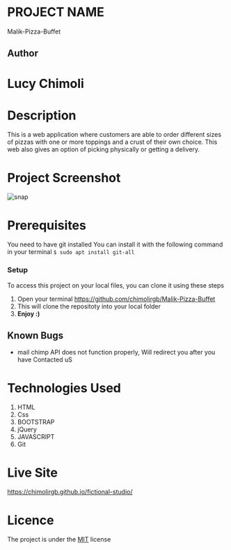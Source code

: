  # PROJECT NAME
  Malik-Pizza-Buffet

## Author
# Lucy Chimoli

# Description
 
 This is a  web application where customers  are able to order different sizes of pizzas with one or more toppings and a crust of their own choice. This web also gives an option of picking physically or getting a delivery. 

 # Project Screenshot
 ![snap](https://user-images.githubusercontent.com/79521837/116008004-36e16100-a61b-11eb-8fc9-94a63a5652fa.png)



# Prerequisites
You need to have git installed
You can install it with the following command in your terminal
`$ sudo apt install git-all`

### Setup
To access this project on your local files, you can clone it using these steps
1. Open your terminal
https://github.com/chimolirgb/Malik-Pizza-Buffet
1. This will clone the repositoty into your local folder
1. __Enjoy :)__

## Known Bugs
* mail chimp API does not function properly, Will redirect you after you have Contacted uS

# Technologies Used
1. HTML
2. Css
3. BOOTSTRAP
4. jQuery
5. JAVASCRIPT
6. Git

# Live Site
https://chimolirgb.github.io/fictional-studio/

# Licence
The project is under the [MIT](LICENSE) license
